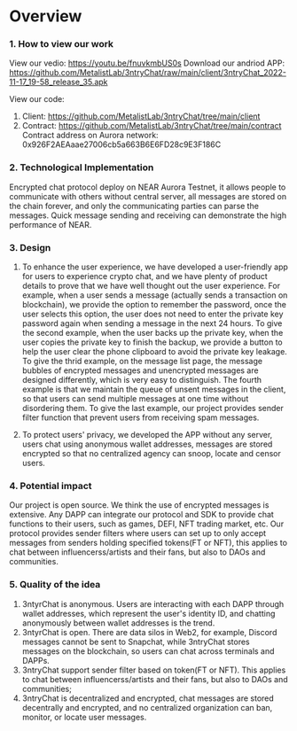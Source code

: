 
# Overview

### 1. How to view our work
View our vedio: https://youtu.be/fnuvkmbUS0s
Download our andriod APP: https://github.com/MetalistLab/3ntryChat/raw/main/client/3ntryChat_2022-11-17_19-58_release_35.apk

View our code: 
1) Client: https://github.com/MetalistLab/3ntryChat/tree/main/client  
2) Contract: https://github.com/MetalistLab/3ntryChat/tree/main/contract
Contract address on Aurora network: 0x926F2AEAaae27006cb5a663B6E6FD28c9E3F186C

### 2. Technological Implementation
Encrypted chat protocol deploy on NEAR Aurora Testnet, it allows people to communicate with others without central server, all messages are stored on the chain forever, and only the communicating parties can parse the messages. Quick message sending and receiving can demonstrate the high performance of NEAR. 

### 3. Design 
1) To enhance the user experience, we have developed a user-friendly app for users to experience crypto chat, and we have plenty of product details to prove that we have well thought out the user experience. For example, when a user sends a message (actually sends a transaction on blockchain), we provide the option to remember the password, once the user selects this option, the user does not need to enter the private key password again when sending a message in the next 24 hours. To give the second example, when the user backs up the private key, when the user copies the private key to finish the backup, we provide a button to help the user clear the phone clipboard to avoid the private key leakage. To give the thrid example, on the message list page, the message bubbles of encrypted messages and unencrypted messages are designed differently, which is very easy to distinguish. The fourth example is that we maintain the queue of unsent messages in the client, so that users can send multiple messages at one time without disordering them. To give the last example, our project provides sender filter function that prevent users from receiving spam messages.

2) To protect users' privacy, we developed the APP without any server, users chat using anonymous wallet addresses, messages are stored encrypted so that no centralized agency can snoop, locate and censor users.

### 4. Potential impact
Our project is open source. We think the use of encrypted messages is extensive. Any DAPP can integrate our protocol and SDK to provide chat functions to their users, such as games, DEFI, NFT trading market, etc. Our protocol provides sender filters where users can set up to only accept messages from senders holding specified tokens(FT or NFT), this applies to chat between influencerss/artists and their fans, but also to DAOs and communities.

### 5. Quality of the idea

1) 3ntyrChat is anonymous. Users are interacting with each DAPP through wallet addresses, which represent the user's identity ID, and chatting anonymously between wallet addresses is the trend. 
2) 3ntyrChat is open. There are data silos in Web2, for example, Discord messages cannot be sent to Snapchat, while 3ntryChat stores messages on the blockchain, so users can chat across terminals and DAPPs.
3) 3ntryChat support sender filter based on token(FT or NFT). This applies to chat between influencerss/artists and their fans, but also to DAOs and communities;
4) 3ntryChat is decentralized and encrypted, chat messages are stored decentrally and encrypted, and no centralized organization can ban, monitor, or locate user messages.